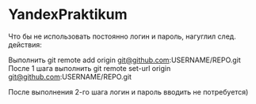 # YandexPraktikum

Что бы не использовать постоянно логин и пароль, нагуглил след. действия:

  Выполнить git remote add origin git@github.com:USERNAME/REPO.git
  После 1 шага выполнить git remote set-url origin git@github.com:USERNAME/REPO.git
  
После выполнения 2-го шага логин и пароль вводить не потребуется)
